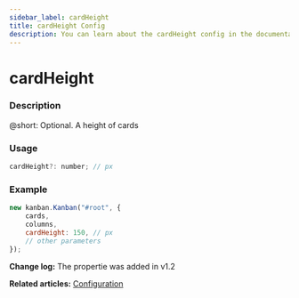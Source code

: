 ```yaml
---
sidebar_label: cardHeight
title: cardHeight Config
description: You can learn about the cardHeight config in the documentation of the DHTMLX JavaScript Kanban library. Browse developer guides and API reference, try out code examples and live demos, and download a free 30-day evaluation version of DHTMLX Kanban.
---
```


# cardHeight

### Description

@short: Optional. A height of cards

### Usage

~~~jsx {}
cardHeight?: number; // px
~~~

### Example

~~~jsx {4}
new kanban.Kanban("#root", {
	cards,
	columns,
	cardHeight: 150, // px
	// other parameters
});
~~~

**Change log:** The propertie was added in v1.2

**Related articles:** [Configuration](../../../guides/configuration#cards)
